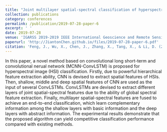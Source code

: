 ```yaml
---
title: "Joint multilayer spatial-spectral classification of hyperspectral images based on CNN and ConvLSTM"
collection: publications
category: conferences
permalink: /publication/2019-07-28-paper-6
excerpt: ' '
date: 2019-07-28
venue: 'IGARSS 2019-2019 IEEE International Geoscience and Remote Sensing Symposium'
paperurl: 'http://JiantonChen.github.io/files/2019-07-28-paper-6.pdf'
citation: 'Feng, J., Wu, X., Chen, J., Zhang, X., Tang, X., & Li, D. (2019, July). Joint multilayer spatial-spectral classification of hyperspectral images based on CNN and ConvLSTM. In IGARSS 2019-2019 IEEE International Geoscience and Remote Sensing Symposium (pp. 588-591). IEEE.'
---
```


In this paper, a novel method based on convolutional long short-term and convolutional nerual network (MCNN-ConvLSTM) is proposed for hyperspectral image (HSI) classification. Firstly, due to powerful hierarchical feature extraction ability, CNN is devised to extract spatial features of HSIs. Then, shallow, middle and deep spatial features of CNN are used as the input of several ConvLSTMs. ConvLSTMs are devised to extract different layers of joint spatial-spectral features due to the ability of global spectral feature extraction. Finally, multilayer spatial-spectral features are fused to achieve an end-to-end classification, which learn complementary information among the shallow layers with basic information and the deep layers with abstract information. The experimental results demonstrate that the proposed algorithm can yield competitive classification performance compared with existing methods.
